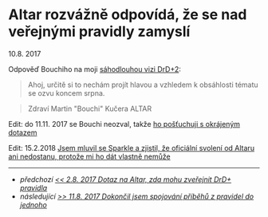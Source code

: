 # Altar rozvážně odpovídá, že se nad veřejnými pravidly zamyslí

10.8. 2017

Odpověď Bouchiho na moji [sáhodlouhou vizi DrD+2](2017-08-02-ptam_se_bouchiho_z_altaru_zda_mohu_zverejnit_drd_pravidla.md): 

> Ahoj,
určitě si to nechám projít hlavou a vzhledem k obsáhlosti tématu se ozvu koncem srpna.

> Zdraví Martin "Bouchi" Kučera
ALTAR 

Edit: do 11.11. 2017 se Bouchi neozval, takže [ho pošťuchuji s okrájeným dotazem](2017-11-11-bouchi_zatim_na_verejna_pravidla_neodpovida_zkousim_prostsi_dotaz.md)

Edit: 15.2.2018 [Jsem mluvil se Sparkle a zjistil, že oficiální svolení od Altaru ani nedostanu, protože mi ho dát vlastně nemůže](2018-02-15-jak_jsme_se_dusevne_minuli_se_sparkle_od_neviditelne_knihy.md)

---

- *předchozí [<< 2.8. 2017 Dotaz na Altar, zda mohu zveřejnit DrD+ pravidla](2017-08-02-ptam_se_bouchiho_z_altaru_zda_mohu_zverejnit_drd_pravidla.md)*
- *následující [>> 11.8. 2017 Dokončil jsem spojování příběhů z pravidel do jednoho](2017-08-11-dokonceno_sjednocovani_pribehu_drd.md)*